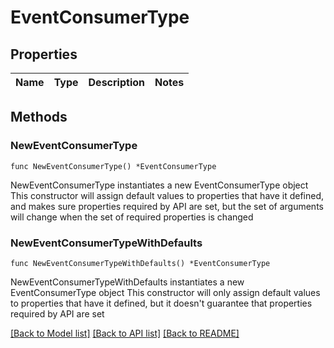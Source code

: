 # EventConsumerType

## Properties

Name | Type | Description | Notes
------------ | ------------- | ------------- | -------------

## Methods

### NewEventConsumerType

`func NewEventConsumerType() *EventConsumerType`

NewEventConsumerType instantiates a new EventConsumerType object
This constructor will assign default values to properties that have it defined,
and makes sure properties required by API are set, but the set of arguments
will change when the set of required properties is changed

### NewEventConsumerTypeWithDefaults

`func NewEventConsumerTypeWithDefaults() *EventConsumerType`

NewEventConsumerTypeWithDefaults instantiates a new EventConsumerType object
This constructor will only assign default values to properties that have it defined,
but it doesn't guarantee that properties required by API are set


[[Back to Model list]](../README.md#documentation-for-models) [[Back to API list]](../README.md#documentation-for-api-endpoints) [[Back to README]](../README.md)


